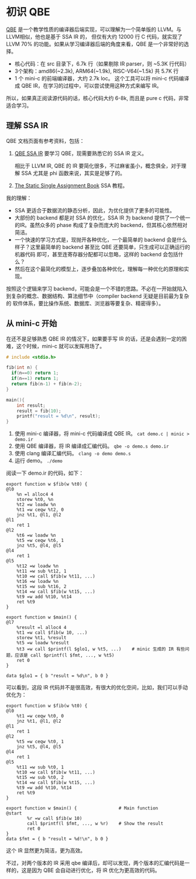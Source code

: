 # 初识 QBE

[QBE](https://c9x.me/compile/docs.html) 是一个教学性质的编译器后端实现，可以理解为一个简单版的 LLVM。与LLVM相似，他也是基于 SSA IR 的，
但仅有大约 12000 行 C 代码，就实现了 LLVM 70% 的功能。如果从学习编译器后端的角度来看，QBE 是一个非常好的选择。

- 核心代码：在 src 目录下，6.7k 行（如果剔除 IR parser，则 ~5.3K 行代码）
- 3个架构：amd86(~2.3k), ARM64(~1.9k), RISC-V64(~1.5k) 共 5.7K 行
- 1 个 mini-c 的前端编译器，大约 2.7k loc。 这个工具可以将 mini-c 代码编译成 QBE IR，在学习的过程中，可以尝试使用这种方式来编写 IR。

所以，如果真正阅读源代码的话，核心代码大约 6-8k, 而且是 pure c 代码，非常适合学习。

## 理解 SSA IR
QBE 文档页面有参考资料，包括：
1. [QBE SSA IR](https://c9x.me/compile/doc/il.html) 要学习 QBE，现需要熟悉它的 SSA IR 定义。

   相比于 LLVM IR, QBE 的 IR 要简化很多，不过麻雀虽小，概念俱全，对于理解 SSA 尤其是 phi 函数来说，其实是足够了的。

2. [The Static Single Assignment Book](https://pfalcon.github.io/ssabook/latest/book-full.pdf) SSA 教程。

我的理解：
- SSA 更适合于数据流的静态分析，因此，为优化提供了更多的可能性。
- 大部份的 backend 都是对 SSA 的优化，SSA IR 为 backend 提供了一个统一的IR。虽然众多的 phase 构成了复杂而庞大的 backend，但其核心依然相对简洁。
- 一个快速的学习方式是，现抛开各种优化，一个最简单的 backend 会是什么样子？这里最简单的 backend 甚至比 QBE 还要简单，只生成可以正确运行的机器代码
  即可，甚至连寄存器分配都可以忽略，这样的 backend 会包括什么？
- 然后在这个最简化的模型上，逐步叠加各种优化，理解每一种优化的原理和实现。

按照这个逻辑来学习 backend，可能会是一个不错的思路。不必在一开始就陷入到复杂的概念、数据结构、算法细节中（compiler backend 无疑是目前最为复杂的
软件体系，要比操作系统、数据库、浏览器等要复杂、精密得多）。

## 从 mini-c 开始
在还不是足够熟悉 QBE IR 的情况下，如果要手写 IR 的话，还是会遇到一定的困难，这个时候，mini-c 就可以发挥用场了。

```c
# include <stdio.h>

fib(int n) {
  if(n==0) return 1;
  if(n==1) return 1;
  return fib(n-1) + fib(n-2);
}

main(){
    int result;
    result = fib(10);
    printf("result = %d\n", result);
}
```

1. 使用 mini-c 编译器，将 mini-c 代码编译成 QBE IR。 `cat demo.c | minic > demo.ir`
2. 使用 QBE 编译器，将 IR 编译成汇编代码。 `qbe -o demo.s demo.ir`
3. 使用 clang 编译汇编代码。 `clang -o demo demo.s`
4. 运行 demo。 `./demo`

阅读一下 demo.ir 的代码，如下：

```text
export function w $fib(w %t0) {
@l0
	%n =l alloc4 4
	storew %t0, %n
	%t2 =w loadw %n
	%t1 =w ceqw %t2, 0
	jnz %t1, @l1, @l2
@l1
	ret 1
@l2
	%t6 =w loadw %n
	%t5 =w ceqw %t6, 1
	jnz %t5, @l4, @l5
@l4
	ret 1
@l5
	%t12 =w loadw %n
	%t11 =w sub %t12, 1
	%t10 =w call $fib(w %t11, ...)
	%t16 =w loadw %n
	%t15 =w sub %t16, 2
	%t14 =w call $fib(w %t15, ...)
	%t9 =w add %t10, %t14
	ret %t9
}

export function w $main() {
@l7
	%result =l alloc4 4
	%t1 =w call $fib(w 10, ...)
	storew %t1, %result
	%t5 =w loadw %result
	%t3 =w call $printf(l $glo1, w %t5, ...)    # minic 生成的 IR 有些问题，应该是 call $printf(l $fmt, ..., w %t5)
	ret 0
}

data $glo1 = { b "result = %d\n", b 0 }
```

可以看到，这段 IR 代码并不是很高效，有很大的优化空间，比如，我们可以手动优化为：

```text
export function w $fib(w %t0) {
@l0
	%t1 =w ceqw %t0, 0
	jnz %t1, @l1, @l2
@l1
	ret 1
@l2
	%t5 =w ceqw %t0, 1
	jnz %t5, @l4, @l5
@l4
	ret 1
@l5
	%t11 =w sub %t0, 1
	%t10 =w call $fib(w %t11, ...)
	%t15 =w sub %t0, 2
	%t14 =w call $fib(w %t15, ...)
	%t9 =w add %t10, %t14
	ret %t9
}

export function w $main() {                # Main function
@start
        %r =w call $fib(w 10)
        call $printf(l $fmt, ..., w %r)    # Show the result
        ret 0
}
data $fmt = { b "result = %d!\n", b 0 }
```

这个 IR 显然更为简洁，更为高效。

不过，对两个版本的 IR 采用 qbe 编译后，却可以发现，两个版本的汇编代码是一样的，这是因为 QBE 会自动进行优化，将 IR 优化为更高效的代码。